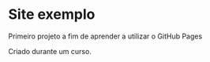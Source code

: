 # Site exemplo
Primeiro projeto a fim de aprender a utilizar o GitHub Pages
 
Criado durante um curso.
